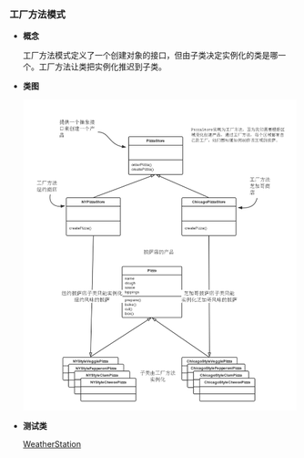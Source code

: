 ### 工厂方法模式

- **概念**
  
  工厂方法模式定义了一个创建对象的接口，但由子类决定实例化的类是哪一个。工厂方法让类把实例化推迟到子类。
 
- **类图**
  
  ![类图在这里](https://github.com/wzqwsrf/design-patterns/blob/master/pictures/factory-first.png)

- **测试类**

  [WeatherStation](https://github.com/wzqwsrf/design-patterns/blob/master/src/factory/first/PizzaTestDrive.java)
